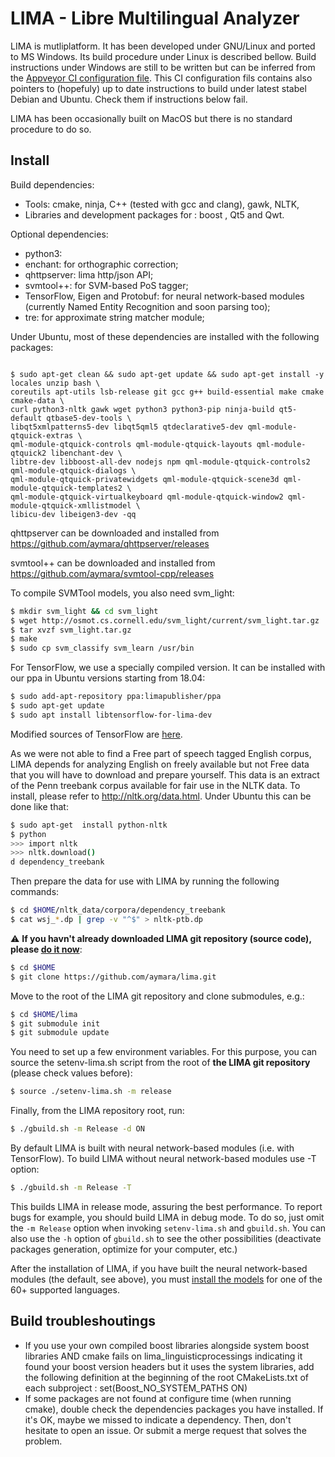 # LIMA - Libre Multilingual Analyzer

LIMA is mutliplatform. It has been developed under GNU/Linux and ported to MS
Windows. Its build procedure under Linux is described bellow.
Build instructions under Windows are still to be written but can be inferred
from the [Appveyor CI configuration file](https://github.com/aymara/lima/blob/master/appveyor.yml). 
This CI configuration fils contains also pointers to (hopefuly) up to date instructions 
to build under latest stabel Debian and Ubuntu. Check them if instructions below fail.

LIMA has been occasionally built on MacOS but there is no standard procedure to
do so.

## Install

Build dependencies:
- Tools: cmake, ninja, C++ (tested with gcc and clang), gawk, NLTK,
- Libraries and development packages for : boost , Qt5 and Qwt.

Optional dependencies:
- python3:
- enchant: for orthographic correction;
- qhttpserver: lima http/json API;
- svmtool++: for SVM-based PoS tagger;
- TensorFlow, Eigen and Protobuf: for neural network-based modules (currently
Named Entity Recognition and soon parsing too);
- tre: for approximate string matcher module;


Under Ubuntu, most of these dependencies are installed with the following packages:
```

$ sudo apt-get clean && sudo apt-get update && sudo apt-get install -y locales unzip bash \
coreutils apt-utils lsb-release git gcc g++ build-essential make cmake cmake-data \
curl python3-nltk gawk wget python3 python3-pip ninja-build qt5-default qtbase5-dev-tools \
libqt5xmlpatterns5-dev libqt5qml5 qtdeclarative5-dev qml-module-qtquick-extras \
qml-module-qtquick-controls qml-module-qtquick-layouts qml-module-qtquick2 libenchant-dev \
libtre-dev libboost-all-dev nodejs npm qml-module-qtquick-controls2 qml-module-qtquick-dialogs \
qml-module-qtquick-privatewidgets qml-module-qtquick-scene3d qml-module-qtquick-templates2 \
qml-module-qtquick-virtualkeyboard qml-module-qtquick-window2 qml-module-qtquick-xmllistmodel \
libicu-dev libeigen3-dev -qq
```

qhttpserver can be downloaded and installed from
https://github.com/aymara/qhttpserver/releases

svmtool++ can be downloaded and installed from https://github.com/aymara/svmtool-cpp/releases

To compile SVMTool models, you also need svm_light:
```bash
$ mkdir svm_light && cd svm_light
$ wget http://osmot.cs.cornell.edu/svm_light/current/svm_light.tar.gz
$ tar xvzf svm_light.tar.gz
$ make
$ sudo cp svm_classify svm_learn /usr/bin
```

For TensorFlow, we use a specially compiled version. It can be installed with
our ppa in Ubuntu versions starting from 18.04:

```bash
$ sudo add-apt-repository ppa:limapublisher/ppa
$ sudo apt-get update
$ sudo apt install libtensorflow-for-lima-dev
```

Modified sources of TensorFlow are [here](https://github.com/aymara/tensorflow/tree/r1.9).

As we were not able to find a Free part of speech tagged English corpus, LIMA
depends for analyzing English on freely available but not Free data that you
will have to download and prepare yourself. This data is an extract of the Penn
treebank corpus available for fair use in the NLTK data. To install, please
refer to http://nltk.org/data.html. Under Ubuntu this can be  done like that:

```bash
$ sudo apt-get  install python-nltk
$ python
>>> import nltk
>>> nltk.download()
d dependency_treebank
```

Then prepare the data for use with LIMA by running the following commands:

```bash
$ cd $HOME/nltk_data/corpora/dependency_treebank
$ cat wsj_*.dp | grep -v "^$" > nltk-ptb.dp
```

:warning: **If you havn't already downloaded LIMA git repository (source code),
please [do it now](https://github.com/aymara/lima.git)**:
```bash
$ cd $HOME
$ git clone https://github.com/aymara/lima.git
```


Move to the root of the LIMA  git repository and clone submodules, e.g.:
```bash
$ cd $HOME/lima
$ git submodule init
$ git submodule update
```

You need to set up a few environment variables. For this purpose, you can
source the setenv-lima.sh script from the root of **the LIMA git repository**
(please check
values before):
```bash
$ source ./setenv-lima.sh -m release
```

Finally, from the LIMA repository root, run:
```bash
$ ./gbuild.sh -m Release -d ON
```

By default LIMA is built with neural network-based modules (i.e. with
TensorFlow). To build LIMA without neural network-based modules use -T option:

```bash
$ ./gbuild.sh -m Release -T
```

This builds LIMA in release mode, assuring the best performance. To report bugs
for example, you should build LIMA in debug mode. To do so, just omit the
`-m Release` option when invoking `setenv-lima.sh` and `gbuild.sh`. You can also use
the `-h` option of `gbuild.sh` to see the other possibilities (deactivate packages 
generation, optimize for your computer, etc.)

After the installation of LIMA, if you have built the neural network-based
modules (the default, see above), you must
[install the models](https://github.com/aymara/lima/wiki/DeepLima-beta#install-language-models)
for one of the 60+ supported languages.

## Build troubleshoutings

* If you use your own compiled boost libraries alongside system boost libraries
AND cmake fails on lima_linguisticprocessings indicating it found your boost
version headers but it uses the system libraries, add the following definition
at the beginning of the root CMakeLists.txt of each subproject :
set(Boost_NO_SYSTEM_PATHS ON)
* If some packages are not found at configure time (when running cmake), double
check the dependencies packages you have installed. If it's OK, maybe we missed
to indicate a dependency. Then, don't hesitate to open an issue. Or submit a
merge request that solves the problem.

